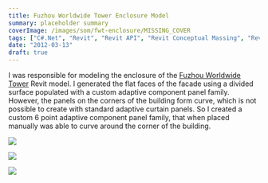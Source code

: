 ```yaml
---
title: Fuzhou Worldwide Tower Enclosure Model
summary: placeholder summary
coverImage: /images/som/fwt-enclosure/MISSING_COVER
tags: ["C#.Net", "Revit", "Revit API", "Revit Conceptual Massing", "Revit Modeling", "Fuzhou Worldwide Tower"]
date: "2012-03-13"
draft: true
---
```


I was responsible for modeling the enclosure of the [Fuzhou Worldwide Tower](http://www.ericanastas.com/category/portfolio/som/projects-som/fwt/) Revit model. I generated the flat faces of the facade using a divided surface populated with a custom adaptive component panel family. However, the panels on the corners of the building form curve, which is not possible to create with standard adaptive curtain panels. So I created a custom 6 point adaptive component panel family, that when placed manually was able to curve around the corner of the building.

![](/images/som/fwt-enclosure/Fuzhou-Enclosure.jpg)

![](http://www.ericanastas.com/fwt-enclosure/curtain-wall/)

![](/images/som/fwt-enclosure/curved-panel.jpg)

